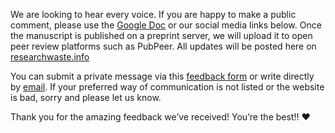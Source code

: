 We are looking to hear every voice. If you are happy to make a public comment, please use the [Google Doc](https://docs.google.com/document/d/1kHBxe7XmJcfp8T32QxAjJqqPs_LRu4EIM4cpa_GWT7E/edit) or our social media links below. Once the manuscript is published on a preprint server, we will upload it to open peer review platforms such as PubPeer. All updates will be posted here on [researchwaste.info](https://researchwaste.info)

You can submit a private message via this [feedback form](#feedback-form) or write directly by [email](#contact). If your preferred way of communication is not listed or the website is bad, sorry and please let us know.

Thank you for the amazing feedback we’ve received! You’re the best!! ❤
